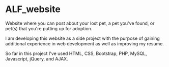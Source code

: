 # ALF_website
Website where you can post about your lost pet, a pet you've found, or pet(s) that you're putting up for adoption.

I am developing this website as a side project with the purpose of gaining additional experience in web development as well as improving my resume.

So far in this project I've used HTML, CSS, Bootstrap, PHP, MySQL, Javascript, jQuery, and AJAX.
